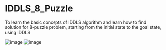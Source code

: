 # IDDLS_8_Puzzle
To learn the basic concepts of IDDLS algorithm and learn how to find solution for 8-puzzle problem, starting from the initial state to the goal state, using IDDLS


![image](https://github.com/ArtificialIntLAB/IDDLS_8_Puzzle/assets/151449789/742ffa5c-cf90-45fd-a916-eddfa3d2e611)
![image](https://github.com/ArtificialIntLAB/IDDLS_8_Puzzle/assets/151449789/67045620-9684-4bb0-b29f-7a985ef065a0)


